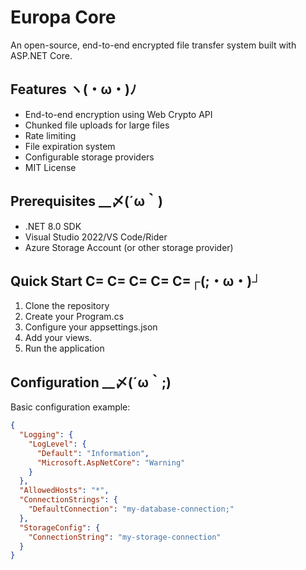 # Europa Core
An open-source, end-to-end encrypted file transfer system built with ASP.NET Core.

## Features ヽ(・ω・)ﾉ
- End-to-end encryption using Web Crypto API
- Chunked file uploads for large files
- Rate limiting
- File expiration system
- Configurable storage providers
- MIT License

## Prerequisites __〆(´ω｀)
- .NET 8.0 SDK
- Visual Studio 2022/VS Code/Rider
- Azure Storage Account (or other storage provider)

## Quick Start C= C= C= C= C=┌(;・ω・)┘
1. Clone the repository
2. Create your Program.cs
3. Configure your appsettings.json
4. Add your views.
5. Run the application

## Configuration __〆(´ω｀;)
Basic configuration example:
```json
{
  "Logging": {
    "LogLevel": {
      "Default": "Information",
      "Microsoft.AspNetCore": "Warning"
    }
  },
  "AllowedHosts": "*",
  "ConnectionStrings": {
    "DefaultConnection": "my-database-connection;"
  },
  "StorageConfig": {
    "ConnectionString": "my-storage-connection"
  }
}
